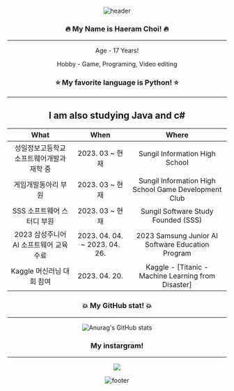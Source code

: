 <div align="center">
 
![header](https://capsule-render.vercel.app/api?type=waving&color=auto&height=300&section=header&text=Well%20Come&fontSize=90)

### 🔥 My Name is Haeram Choi! 🔥
  ---------------------
Age - 17 Years! 

Hobby - Game, Programing, Video editing 
### ⭐ My favorite language is Python! ⭐ 
  ---------------------
I am also studying Java and c# 
  ---------------------
 | What | When | Where |
|:--------:|:--------:|:--------:|
| 성일정보고등학교 소프트웨어개발과 재학 중 | 2023. 03 ~ 현재 | Sungil Information High School |
| 게임개발동아리 부원 | 2023. 03 ~ 현재  | Sungil Information High School Game Development Club |
| SSS 소프트웨어 스터디 부원 | 2023. 03 ~ 현재 | Sungil Software Study Founded (SSS)|
| 2023 삼성주니어 AI 소프트웨어 교육 수료 | 2023. 04. 04. ~ 2023. 04. 26.  | 2023 Samsung Junior AI Software Education Program |
| Kaggle 머신러닝 대회 참여 | 2023. 04. 20. | Kaggle - [Titanic - Machine Learning from Disaster] |

### 💥 My GitHub stat! 💥
  ---------------------
![Anurag's GitHub stats](https://github-readme-stats.vercel.app/api?username=Ha2ram17&show_icons=true&theme=swift)
 
### My instargram!
  ---------------------
<a href="https://www.instagram.com/gofka.o_a/" target="_blank"><img src="https://img.shields.io/badge/gofka.o_a-E4405F?style=flat-square&logo=Instagram&logoColor=white"/></a>
 
 ![footer](https://capsule-render.vercel.app/api?section=footer&type=waving&color=auto&height=150)
